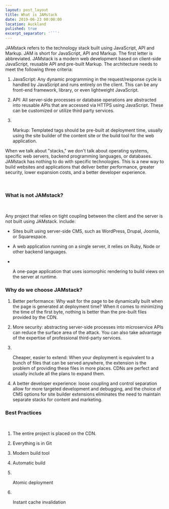 ```yaml
---
layout: post_layout
title: What is JAMstack
date: 2019-06-23 00:00:00
location: Auckland
pulished: true
excerpt_separator: '```'
---
```


JAMstack refers to the technology stack built using JavaScript, API and Markup. JAM is short for JavaScript, API and Markup. The first letter is abbreviated. JAMstack is a modern web development based on client-side JavaScript, reusable API and pre-built Markup. The architecture needs to meet the following three criteria:

1. JavaScript: Any dynamic programming in the request/response cycle is handled by JavaScript and runs entirely on the client. This can be any front-end framework, library, or even lightweight JavaScript.

2. API: All server-side processes or database operations are abstracted into reusable APIs that are accessed via HTTPS using JavaScript. These can be customized or utilize third party services.

3. &nbsp;

   Markup: Templated tags should be pre-built at deployment time, usually using the site builder of the content site or the build tool for the web application.

When we talk about "stacks," we don't talk about operating systems, specific web servers, backend programming languages, or databases. JAMstack has nothing to do with specific technologies. This is a new way to build websites and applications that deliver better performance, greater security, lower expansion costs, and a better developer experience.

&nbsp;

### What is not JAMstack?

&nbsp;

Any project that relies on tight coupling between the client and the server is not built using JAMstack. include:

* Sites built using server-side CMS, such as WordPress, Drupal, Joomla, or Squarespace.

* A web application running on a single server, it relies on Ruby, Node or other backend languages.

* &nbsp;

  A one-page application that uses isomorphic rendering to build views on the server at runtime.

### **Why do we choose JAMstack?**

1. Better performance: Why wait for the page to be dynamically built when the page is generated at deployment time? When it comes to minimizing the time of the first byte, nothing is better than the pre-built files provided by the CDN.

2. More security: abstracting server-side processes into microservice APIs can reduce the surface area of ​​the attack. You can also take advantage of the expertise of professional third-party services.

3. &nbsp;

   Cheaper, easier to extend: When your deployment is equivalent to a bunch of files that can be served anywhere, the extension is the problem of providing these files in more places. CDNs are perfect and usually include all the plans to expand them.

4. A better developer experience: loose coupling and control separation allow for more targeted development and debugging, and the choice of CMS options for site builder extensions eliminates the need to maintain separate stacks for content and marketing.

### Best Practices

&nbsp;

1. The entire project is placed on the CDN.

2. Everything is in Git

3. Modern build tool

4. Automatic build

5. &nbsp;

   Atomic deployment

6. &nbsp;

   Instant cache invalidation